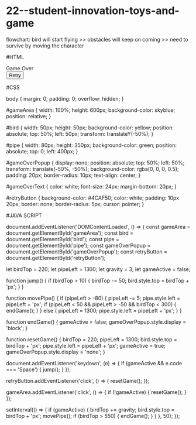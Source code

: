 # 22--student-innovation-toys-and-game
flowchart:
bird will start flying >> obstacles will keep on coming >> need to survive by moving the character

#HTML

<!DOCTYPE html>
<html lang="en">
<head>
  <meta charset="UTF-8">
  <meta name="viewport" content="width=device-width, initial-scale=1.0">
  <title>Flappy Bird</title>
  <link rel="stylesheet" href="styles.css">
</head>
<body>
  <div id="gameArea">
    <div id="bird"></div>
    <div id="pipe"></div>
  </div>
  <div id="gameOverPopup">
    <div id="gameOverText">Game Over</div>
    <button id="retryButton">Retry</button>
  </div>
  <script src="script.js"></script>
</body>
</html>

#CSS

body {
  margin: 0;
  padding: 0;
  overflow: hidden;
}

#gameArea {
  width: 100%;
  height: 600px;
  background-color: skyblue;
  position: relative;
}

#bird {
  width: 50px;
  height: 50px;
  background-color: yellow;
  position: absolute;
  top: 50%;
  left: 50px;
  transform: translateY(-50%);
}

#pipe {
  width: 80px;
  height: 350px;
  background-color: green;
  position: absolute;
  top: 0;
  left: 400px;
}

#gameOverPopup {
  display: none;
  position: absolute;
  top: 50%;
  left: 50%;
  transform: translate(-50%, -50%);
  background-color: rgba(0, 0, 0, 0.5);
  padding: 20px;
  border-radius: 10px;
  text-align: center;
}

#gameOverText {
  color: white;
  font-size: 24px;
  margin-bottom: 20px;
}

#retryButton {
  background-color: #4CAF50;
  color: white;
  padding: 10px 20px;
  border: none;
  border-radius: 5px;
  cursor: pointer;
}

#JAVA SCRIPT

document.addEventListener('DOMContentLoaded', () => {
  const gameArea = document.getElementById('gameArea');
  const bird = document.getElementById('bird');
  const pipe = document.getElementById('pipe');
  const gameOverPopup = document.getElementById('gameOverPopup');
  const retryButton = document.getElementById('retryButton');

  let birdTop = 220;
  let pipeLeft = 1300;
  let gravity = 3;
  let gameActive = false;

  function jump() {
    if (birdTop > 10) {
      birdTop -= 50;
      bird.style.top = birdTop + 'px';
    }
  }

  function movePipe() {
    if (pipeLeft > -80) {
      pipeLeft -= 5;
      pipe.style.left = pipeLeft + 'px';
      if (pipeLeft < 50 && pipeLeft > -50 && birdTop < 300) {
        endGame();
      }
    } else {
      pipeLeft = 1300;
      pipe.style.left = pipeLeft + 'px';
    }
  }

  function endGame() {
    gameActive = false;
    gameOverPopup.style.display = 'block';
  }

  function resetGame() {
    birdTop = 220;
    pipeLeft = 1300;
    bird.style.top = birdTop + 'px';
    pipe.style.left = pipeLeft + 'px';
    gameActive = true;
    gameOverPopup.style.display = 'none';
  }

  document.addEventListener('keydown', (e) => {
    if (gameActive && e.code === 'Space') {
      jump();
    }
  });

  retryButton.addEventListener('click', () => {
    resetGame();
  });

  gameArea.addEventListener('click', () => {
    if (!gameActive) {
      resetGame();
    }
  });

  setInterval(() => {
    if (gameActive) {
      birdTop += gravity;
      bird.style.top = birdTop + 'px';
      movePipe();
      if (birdTop > 550) {
        endGame();
      }
    }
  }, 50);
});
